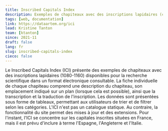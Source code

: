 ```yaml
---
title: Inscribed Capitals Index
description: Exemples de chapiteaux avec des inscriptions lapidaires (ca.1080-1160) disponibles pour la recherche scientifique dans un format électronique consultable
tags: [web, documentation]
link: https://dataartem.org/ici
lead: Kristine Tanton
team: [ktanton]
since: 2021-11 
draft: false
lang: fr
slug: inscribed-capitals-index
cieco: false
---
```



<!-- ajouter bonnes dates, author/project lead? -->

Le Inscribed Capitals Index (ICI) présente des exemples de chapiteaux avec des inscriptions lapidaires (1080-1160) disponibles pour la recherche scientifique dans un format électronique consultable. La fiche individuelle de chaque chapiteau comprend une description du chapiteau, son emplacement indiqué sur un plan (lorsque cela est possible), ainsi que la transcription et la traduction de l'inscription. Les données sont présentées sous forme de tableaux, permettant aux utilisateurs de trier et de filtrer selon les catégories. L'ICI n'est pas un catalogue statique. Au contraire, la fonctionnalité du site permet des mises à jour et des extensions. Pour l'instant, l'ICI se concentre sur les capitales inscrites situées en France, mais il est prévu d'inclure à terme l'Espagne, l'Angleterre et l'Italie.
